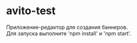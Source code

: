 # avito-test

Приложение-редактор для создания баннеров.  
Для запуска выполните 'npm install' и 'npm start'.
